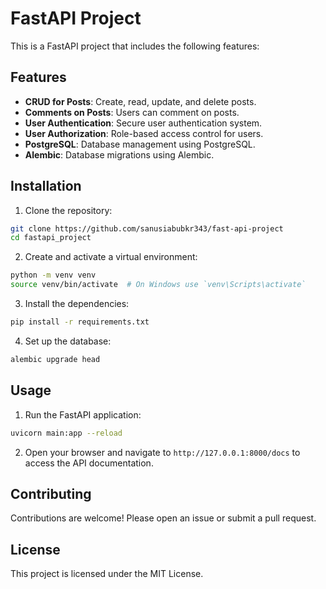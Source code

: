 # FastAPI Project

This is a FastAPI project that includes the following features:

## Features

- **CRUD for Posts**: Create, read, update, and delete posts.
- **Comments on Posts**: Users can comment on posts.
- **User Authentication**: Secure user authentication system.
- **User Authorization**: Role-based access control for users.
- **PostgreSQL**: Database management using PostgreSQL.
- **Alembic**: Database migrations using Alembic.

## Installation

1. Clone the repository:
  ```bash
  git clone https://github.com/sanusiabubkr343/fast-api-project
  cd fastapi_project
  ```

2. Create and activate a virtual environment:
  ```bash
  python -m venv venv
  source venv/bin/activate  # On Windows use `venv\Scripts\activate`
  ```

3. Install the dependencies:
  ```bash
  pip install -r requirements.txt
  ```

4. Set up the database:
  ```bash
  alembic upgrade head
  ```

## Usage

1. Run the FastAPI application:
  ```bash
  uvicorn main:app --reload
  ```

2. Open your browser and navigate to `http://127.0.0.1:8000/docs` to access the API documentation.

## Contributing

Contributions are welcome! Please open an issue or submit a pull request.

## License

This project is licensed under the MIT License.
